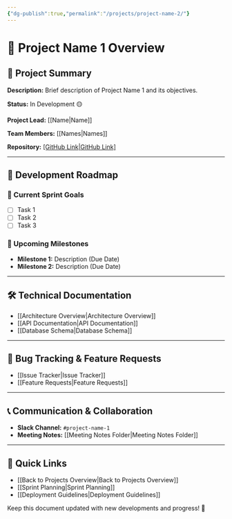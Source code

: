 ```yaml
---
{"dg-publish":true,"permalink":"/projects/project-name-2/"}
---
```


# 📝 Project Name 1 Overview

## 🔹 **Project Summary**

**Description:** Brief description of Project Name 1 and its objectives.

**Status:** In Development 🟡

**Project Lead:** [[Name\|Name]]

**Team Members:** [[Names\|Names]]

**Repository:** [[GitHub Link\|GitHub Link]](https://github.com/CyberHawk/Project-Name-1)

---

## 🚀 **Development Roadmap**

### 📌 Current Sprint Goals

- [ ]  Task 1
- [ ]  Task 2
- [ ]  Task 3

### 📆 Upcoming Milestones

- **Milestone 1:** Description (Due Date)
- **Milestone 2:** Description (Due Date)

---

## 🛠 **Technical Documentation**

- [[Architecture Overview\|Architecture Overview]]
- [[API Documentation\|API Documentation]]
- [[Database Schema\|Database Schema]]

---

## 🐞 **Bug Tracking & Feature Requests**

- [[Issue Tracker\|Issue Tracker]]
- [[Feature Requests\|Feature Requests]]

---

## 📞 **Communication & Collaboration**

- **Slack Channel:** `#project-name-1`
- **Meeting Notes:** [[Meeting Notes Folder\|Meeting Notes Folder]]

---

## 🔗 **Quick Links**

- [[Back to Projects Overview\|Back to Projects Overview]]
- [[Sprint Planning\|Sprint Planning]]
- [[Deployment Guidelines\|Deployment Guidelines]]

Keep this document updated with new developments and progress! 🚀